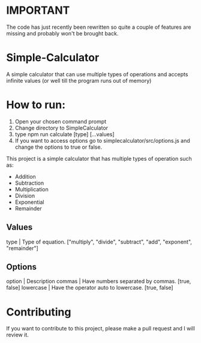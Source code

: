 # IMPORTANT
The code has just recently been rewritten so quite a couple of features are missing and probably won't be brought back.

# Simple-Calculator
A simple calculator that can use multiple types of operations and accepts infinite values (or well till the program runs out of memory)

# How to run:
1. Open your chosen command prompt
2. Change directory to SimpleCalculator
3. type npm run calculate [type] [...values]
4. If you want to access options go to simplecalculator/src/options.js and change the options to true or false.

This project is a simple calculator that has multiple types of operation such as:
  * Addition
  * Subtraction
  * Multiplication
  * Division
  * Exponential
  * Remainder

## Values
type | Type of equation. ["multiply", "divide", "subtract", "add", "exponent", "remainder"]
## Options
option | Description
commas | Have numbers separated by commas. [true, false]
lowercase | Have the operator auto to lowercase. [true, false]

# Contributing
If you want to contribute to this project, please make a pull request and I will review it.
